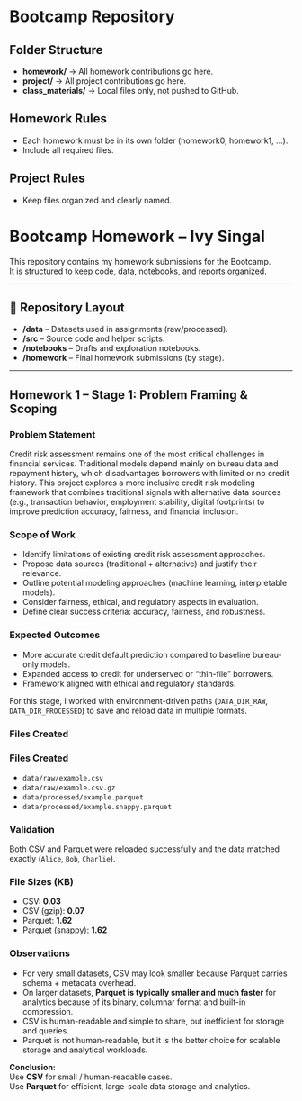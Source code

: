 # Bootcamp Repository

## Folder Structure
- **homework/** → All homework contributions go here.
- **project/** → All project contributions go here.
- **class_materials/** → Local files only, not pushed to GitHub.

## Homework Rules
- Each homework must be in its own folder (homework0, homework1, ...).
- Include all required files.

## Project Rules
- Keep files organized and clearly named.

# Bootcamp Homework – Ivy Singal  

This repository contains my homework submissions for the Bootcamp.  
It is structured to keep code, data, notebooks, and reports organized.

---

## 📂 Repository Layout  
- **/data** – Datasets used in assignments (raw/processed).  
- **/src** – Source code and helper scripts.  
- **/notebooks** – Drafts and exploration notebooks.  
- **/homework** – Final homework submissions (by stage).  

---

## Homework 1 – Stage 1: Problem Framing & Scoping  

### Problem Statement  
Credit risk assessment remains one of the most critical challenges in financial services. Traditional models depend mainly on bureau data and repayment history, which disadvantages borrowers with limited or no credit history. This project explores a more inclusive credit risk modeling framework that combines traditional signals with alternative data sources (e.g., transaction behavior, employment stability, digital footprints) to improve prediction accuracy, fairness, and financial inclusion.  

### Scope of Work  
- Identify limitations of existing credit risk assessment approaches.  
- Propose data sources (traditional + alternative) and justify their relevance.  
- Outline potential modeling approaches (machine learning, interpretable models).  
- Consider fairness, ethical, and regulatory aspects in evaluation.  
- Define clear success criteria: accuracy, fairness, and robustness.  

### Expected Outcomes  
- More accurate credit default prediction compared to baseline bureau-only models.  
- Expanded access to credit for underserved or “thin-file” borrowers.  
- Framework aligned with ethical and regulatory standards.  


For this stage, I worked with environment-driven paths (`DATA_DIR_RAW`, `DATA_DIR_PROCESSED`) to save and reload data in multiple formats.

### Files Created

### Files Created
- `data/raw/example.csv`
- `data/raw/example.csv.gz`
- `data/processed/example.parquet`
- `data/processed/example.snappy.parquet`

### Validation
Both CSV and Parquet were reloaded successfully and the data matched exactly (`Alice`, `Bob`, `Charlie`).

### File Sizes (KB)
- CSV: **0.03**
- CSV (gzip): **0.07**
- Parquet: **1.62**
- Parquet (snappy): **1.62**

### Observations
- For very small datasets, CSV may look smaller because Parquet carries schema + metadata overhead.  
- On larger datasets, **Parquet is typically smaller and much faster** for analytics because of its binary, columnar format and built-in compression.  
- CSV is human-readable and simple to share, but inefficient for storage and queries.  
- Parquet is not human-readable, but it is the better choice for scalable storage and analytical workloads.

**Conclusion:**  
Use **CSV** for small / human-readable cases.  
Use **Parquet** for efficient, large-scale data storage and analytics.
